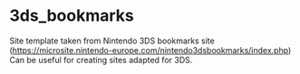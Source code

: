 # 3ds_bookmarks
Site template taken from Nintendo 3DS bookmarks site (https://microsite.nintendo-europe.com/nintendo3dsbookmarks/index.php)
Can be useful for creating sites adapted for 3DS.

